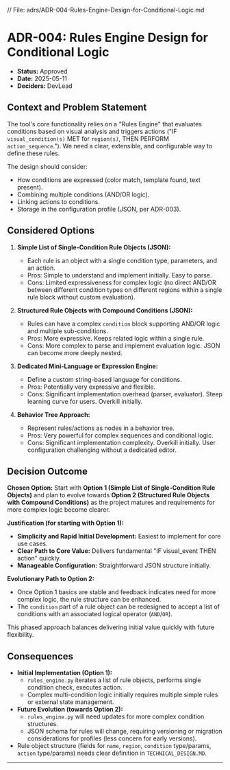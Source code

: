// File: adrs/ADR-004-Rules-Engine-Design-for-Conditional-Logic.md
# ADR-004: Rules Engine Design for Conditional Logic

*   **Status:** Approved
*   **Date:** 2025-05-11
*   **Deciders:** DevLead

## Context and Problem Statement

The tool's core functionality relies on a "Rules Engine" that evaluates conditions based on visual analysis and triggers actions ("IF `visual_condition(s)` MET for `region(s)`, THEN PERFORM `action_sequence`."). We need a clear, extensible, and configurable way to define these rules.

The design should consider:
*   How conditions are expressed (color match, template found, text present).
*   Combining multiple conditions (AND/OR logic).
*   Linking actions to conditions.
*   Storage in the configuration profile (JSON, per ADR-003).

## Considered Options

1.  **Simple List of Single-Condition Rule Objects (JSON):**
    *   Each rule is an object with a single condition type, parameters, and an action.
    *   Pros: Simple to understand and implement initially. Easy to parse.
    *   Cons: Limited expressiveness for complex logic (no direct AND/OR between different condition types on different regions within a single rule block without custom evaluation).

2.  **Structured Rule Objects with Compound Conditions (JSON):**
    *   Rules can have a complex `condition` block supporting AND/OR logic and multiple sub-conditions.
    *   Pros: More expressive. Keeps related logic within a single rule.
    *   Cons: More complex to parse and implement evaluation logic. JSON can become more deeply nested.

3.  **Dedicated Mini-Language or Expression Engine:**
    *   Define a custom string-based language for conditions.
    *   Pros: Potentially very expressive and flexible.
    *   Cons: Significant implementation overhead (parser, evaluator). Steep learning curve for users. Overkill initially.

4.  **Behavior Tree Approach:**
    *   Represent rules/actions as nodes in a behavior tree.
    *   Pros: Very powerful for complex sequences and conditional logic.
    *   Cons: Significant implementation complexity. Overkill initially. User configuration challenging without a dedicated editor.

## Decision Outcome

**Chosen Option:** Start with **Option 1 (Simple List of Single-Condition Rule Objects)** and plan to evolve towards **Option 2 (Structured Rule Objects with Compound Conditions)** as the project matures and requirements for more complex logic become clearer.

**Justification (for starting with Option 1):**
*   **Simplicity and Rapid Initial Development:** Easiest to implement for core use cases.
*   **Clear Path to Core Value:** Delivers fundamental "IF visual_event THEN action" quickly.
*   **Manageable Configuration:** Straightforward JSON structure initially.

**Evolutionary Path to Option 2:**
*   Once Option 1 basics are stable and feedback indicates need for more complex logic, the rule structure can be enhanced.
*   The `condition` part of a rule object can be redesigned to accept a list of conditions with an associated logical operator (`AND`/`OR`).

This phased approach balances delivering initial value quickly with future flexibility.

## Consequences

*   **Initial Implementation (Option 1):**
    *   `rules_engine.py` iterates a list of rule objects, performs single condition check, executes action.
    *   Complex multi-condition logic initially requires multiple simple rules or external state management.
*   **Future Evolution (towards Option 2):**
    *   `rules_engine.py` will need updates for more complex condition structures.
    *   JSON schema for rules will change, requiring versioning or migration considerations for profiles (less concern for early versions).
*   Rule object structure (fields for `name`, `region`, `condition` type/params, `action` type/params) needs clear definition in `TECHNICAL_DESIGN.MD`.

---